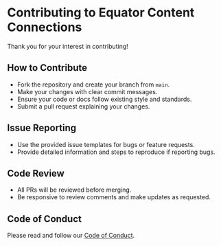 # Contributing to Equator Content Connections

Thank you for your interest in contributing!

## How to Contribute
- Fork the repository and create your branch from `main`.
- Make your changes with clear commit messages.
- Ensure your code or docs follow existing style and standards.
- Submit a pull request explaining your changes.

## Issue Reporting
- Use the provided issue templates for bugs or feature requests.
- Provide detailed information and steps to reproduce if reporting bugs.

## Code Review
- All PRs will be reviewed before merging.
- Be responsive to review comments and make updates as requested.

## Code of Conduct
Please read and follow our [Code of Conduct](CODE_OF_CONDUCT.md).
